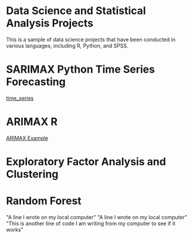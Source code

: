 # Data Science and Statistical Analysis Projects

This is a sample of data science projects that have been conducted in various languages, including R, Python, and SPSS.

# SARIMAX Python Time Series Forecasting

[time_series](timeseries.ipynb)
      

# ARIMAX R
[ARIMAX Example](arimax.Rmd) 


# Exploratory Factor Analysis and Clustering



# Random Forest 



"A line I wrote on my local computer" 
"A line I wrote on my local computer" 
"This is another line of code I am writing from my computer to see if it works"
